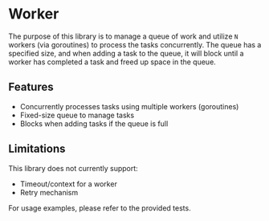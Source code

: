 # Worker

The purpose of this library is to manage a queue of work and utilize `N` workers
(via goroutines) to process the tasks concurrently. The queue has a specified
size, and when adding a task to the queue, it will block until a worker has
completed a task and freed up space in the queue.

## Features

- Concurrently processes tasks using multiple workers (goroutines)
- Fixed-size queue to manage tasks
- Blocks when adding tasks if the queue is full

## Limitations

This library does not currently support:

- Timeout/context for a worker
- Retry mechanism

For usage examples, please refer to the provided tests.
